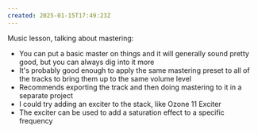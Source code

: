 ```yaml
---
created: 2025-01-15T17:49:23Z
---
```


Music lesson, talking about mastering:
- You can put a basic master on things and it will generally sound pretty good, but you can always dig into it more
- It's probably good enough to apply the same mastering preset to all of the tracks to bring them up to the same volume level
- Recommends exporting the track and then doing mastering to it in a separate project
- I could try adding an exciter to the stack, like Ozone 11 Exciter
- The exciter can be used to add a saturation effect to a specific frequency
